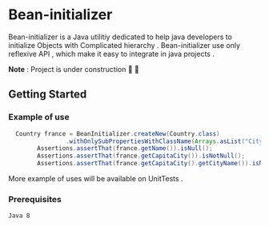 # Bean-initializer

Bean-initializer is a Java utilitiy dedicated to help java developers to initialize Objects with Complicated hierarchy .
Bean-initializer use only reflexive API , which make it easy to integrate in java projects .

**Note** : Project is under construction :construction: :construction:

## Getting Started

### Example of use

```java
  Country france = BeanInitializer.createNew(Country.class)
				.withOnlySubPropertiesWithClassName(Arrays.asList("City", "Coutry"));
		Assertions.assertThat(france.getName()).isNull();
		Assertions.assertThat(france.getCapitaCity()).isNotNull();
		Assertions.assertThat(france.getCapitaCity().getCityName()).isNull();
 ```
 
More example of uses will be available on UnitTests .

### Prerequisites
	Java 8
